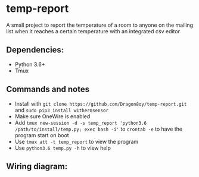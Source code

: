 # temp-report
A small project to report the temperature of a room to anyone on the mailing list when it reaches a certain temperature with an integrated csv editor

## Dependencies:

* Python 3.6+
* Tmux

## Commands and notes

- Install with `git clone https://github.com/Dragon8oy/temp-report.git` and `sudo pip3 install w1thermsensor`
- Make sure OneWire is enabled
- Add `tmux new-session -d -s temp_report 'python3.6 /path/to/install/temp.py; exec bash -i'` to `crontab -e` to have the program start on boot
- Use `tmux att -t temp_report` to view the program
- Use `python3.6 temp.py -h` to view help

## Wiring diagram:


